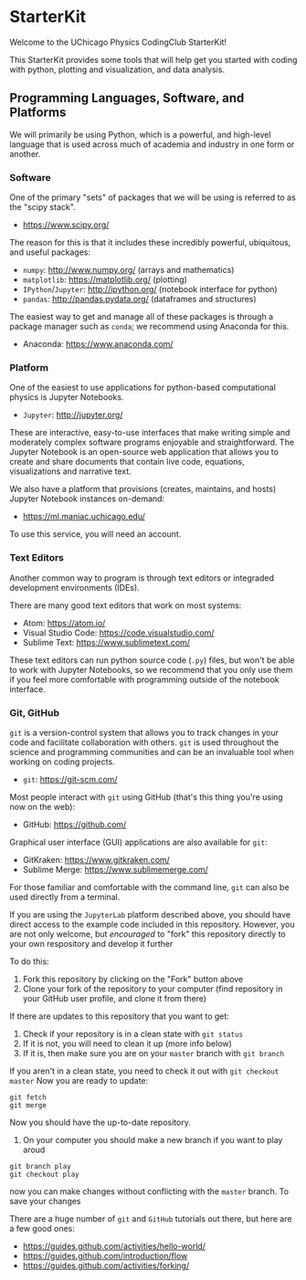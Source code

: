 # StarterKit

Welcome to the UChicago Physics CodingClub StarterKit!

This StarterKit provides some tools that will help get you started with coding with python, plotting and visualization, and data analysis.

## Programming Languages, Software, and Platforms

We will primarily be using Python, which is a powerful, and high-level language that is used across much of academia and industry in one form or another.

### Software

One of the primary "sets" of packages that we will be using is referred to as the "scipy stack".

* https://www.scipy.org/

The reason for this is that it includes these incredibly powerful, ubiquitous, and useful packages:

* `numpy`: http://www.numpy.org/ (arrays and mathematics)
* `matplotlib`: https://matplotlib.org/ (plotting)
* `IPython`/`Jupyter`: http://ipython.org/ (notebook interface for python)
* `pandas`: http://pandas.pydata.org/ (dataframes and structures)

The easiest way to get and manage all of these packages is through a package manager such as `conda`; we recommend using Anaconda for this.

* Anaconda: https://www.anaconda.com/

### Platform

One of the easiest to use applications for python-based computational physics is Jupyter Notebooks.

* `Jupyter`: http://jupyter.org/

These are interactive, easy-to-use interfaces that make writing simple and moderately complex software programs enjoyable and straightforward.
The Jupyter Notebook is an open-source web application that allows you to create and share documents that contain live code, equations, visualizations and narrative text.

We also have a platform that provisions (creates, maintains, and hosts) Jupyter Notebook instances on-demand:

* https://ml.maniac.uchicago.edu/

To use this service, you will need an account.

### Text Editors

Another common way to program is through text editors or integraded development environments (IDEs).

There are many good text editors that work on most systems:

* Atom: https://atom.io/
* Visual Studio Code: https://code.visualstudio.com/
* Sublime Text: https://www.sublimetext.com/

These text editors can run python source code (`.py`) files, but won't be able to work with Jupyter Notebooks, so we recommend that you only use them if you feel more comfortable with programming outside of the notebook interface.

### Git, GitHub

`git` is a version-control system that allows you to track changes in your code and facilitate collaboration with others.
`git` is used throughout the science and programming communities and can be an invaluable tool when working on coding projects.

* `git`: https://git-scm.com/

Most people interact with `git` using GitHub (that's this thing you're using now on the web):

* GitHub: https://github.com/

Graphical user interface (GUI) applications are also available for `git`:

* GitKraken: https://www.gitkraken.com/
* Sublime Merge: https://www.sublimemerge.com/

For those familiar and comfortable with the command line, `git` can also be used directly from a terminal.

If you are using the `JupyterLab` platform described above, you should have direct access to the example code included in this repository.
However, you are not only welcome, but *encouraged* to "fork" this repository directly to your own respository and develop it further

To do this:

1. Fork this repository by clicking on the "Fork" button above
1. Clone your fork of the repository to your computer (find repository in your GitHub user profile, and clone it from there)

If there are updates to this repository that you want to get:

1. Check if your repository is in a clean state with `git status`
1. If it is not, you will need to clean it up (more info below)
1. If it is, then make sure you are on your `master` branch with `git branch`

If you aren't in a clean state, you need to check it out with `git checkout master`
Now you are ready to update:
```
git fetch
git merge
```

Now you should have the up-to-date repository.


1. On your computer you should make a new branch if you want to play aroud
```
git branch play
git checkout play
```
now you can make changes without conflicting with the `master` branch.
To save your changes

There are a huge number of `git` and `GitHub` tutorials out there, but here are a few good ones:

* https://guides.github.com/activities/hello-world/
* https://guides.github.com/introduction/flow
* https://guides.github.com/activities/forking/

